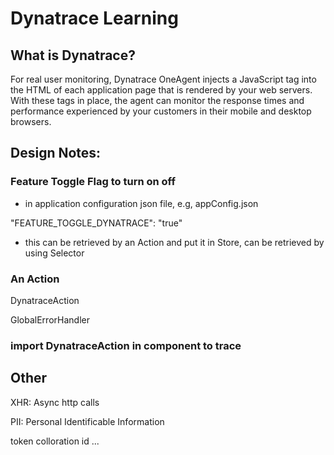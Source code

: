 # Dynatrace Learning

## What is Dynatrace?

For real user monitoring, Dynatrace OneAgent injects a JavaScript tag into the HTML of each application page that is rendered by your web servers. With these tags in place, the agent can monitor the response times and performance experienced by your customers in their mobile and desktop browsers.

## Design Notes:

### Feature Toggle Flag to turn on off

- in application configuration json file, e.g, appConfig.json

"FEATURE_TOGGLE_DYNATRACE": "true"

- this can be retrieved by an Action and put it in Store, can be retrieved by using Selector

### An Action 

DynatraceAction

GlobalErrorHandler

### import DynatraceAction in component to trace





## Other

XHR: Async http calls

PII: Personal Identificable Information

token
colloration id
...



